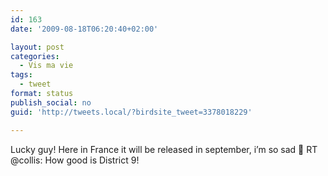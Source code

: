 ```yaml
---
id: 163
date: '2009-08-18T06:20:40+02:00'

layout: post
categories:
  - Vis ma vie
tags:
  - tweet
format: status
publish_social: no
guid: 'http://tweets.local/?birdsite_tweet=3378018229'

---
```


Lucky guy! Here in France it will be released in september, i’m so sad 🙁 RT @collis: How good is District 9!